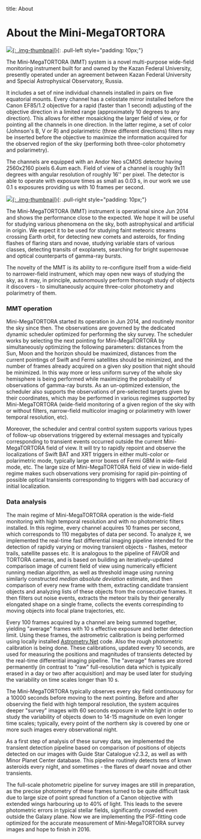 title: About

About the Mini-MegaTORTORA
====

[![](/static/media/photo_dome_small.jpg){: .img-thumbnail}](/static/media/photo_dome.jpg){: .pull-left style="padding: 10px;"}

The Mini-MegaTORTORA (MMT) system is a novel multi-purpose wide-field monitoring instrument built for and owned by the Kazan Federal University, presently operated under an agreement between Kazan Federal University and Special Astrophysical Observatory, Russia.

It includes a set of nine individual channels installed in pairs on five equatorial mounts.  Every channel has a celostate mirror installed before the Canon EF85/1.2 objective for a rapid (faster than 1 second) adjusting of the objective direction in a limited range (approximately 10 degrees to any direction). This allows for either mosaicking the larger field of view, or for pointing all the channels in one direction. In the latter regime, a set of color (Johnson's B, V or R) and polarimetric (three different directions) filters may be inserted before the objective to maximize the information acquired for the observed region of the sky (performing both three-color photometry and polarimetry).

The channels are equipped with an Andor Neo sCMOS detector having 2560x2160
pixels 6.4um each. Field of view of a channel is roughly 9x11 degrees with
angular resolution of roughly 16'' per pixel.
The detector is able to operate with exposure times as small as 0.03 s, in our
work we use 0.1 s exposures providing us with 10 frames per second.

[![](/static/media/mmt_jun30_small.jpg){: .img-thumbnail}](/static/media/mmt_jun30.jpg){: .pull-right style="padding: 10px;"}

The Mini-MegaTORTORA (MMT) instrument is operational since Jun 2014 and shows the
performance close to the expected. We hope it will be useful for studying
various phenomena on the sky, both astrophysical and artificial in origin.
We expect it to be used for studying faint meteoric streams crossing Earth
orbit, for detecting new comets and asteroids, for finding flashes of flaring
stars and novae, studying variable stars of various classes, detecting transits
of exoplanets, searching for bright supernovae and optical counterparts of
gamma-ray bursts.

The novelty of the MMT is its ability to re-configure itself from a wide-field
to narrower-field instrument, which may open new ways of studying the sky, as
it may, in principle, autonomously perform thorough study of objects it
discovers - to simultaneously acquire three-color photometry and polarimetry of
them.

### MMT operation ###

Mini-MegaTORTORA started its operation in Jun 2014, and routinely monitor the
sky since then. The observations are governed by the dedicated dynamic
scheduler optimized for performing the sky survey. The scheduler works by
selecting the next pointing for Mini-MegaTORTORA by simultaneously optimizing
the following parameters: distances from the Sun, Moon and the horizon should
be maximized, distances from the current pointings of Swift and Fermi
satellites should be minimized, and the number of frames already acquired on a
given sky position that night should be minimized. In this way more or less
uniform survey of the whole sky hemisphere is being performed while maximizing
the probability of observations of gamma-ray bursts. As an un-optimized
extension, the scheduler also supports the observations of pre-selected
targets given by their coordinates, which may be performed in various regimes
supported by Mini-MegaTORTORA (wide-field monitoring of a given region of the
sky with or without filters, narrow-field multicolor imaging or polarimetry
with lower temporal resolution, etc).

Moreover, the scheduler and central control system supports various types of
follow-up observations triggered by external messages and typically
corresponding to transient events occurred outside the current Mini-MegaTORTORA
field of view. It will try to rapidly repoint and observe the localizations of
Swift BAT and XRT triggers in either multi-color or polarimetric mode, typically large
error boxes of Fermi GBM in wide-field mode, etc. The large size of
Mini-MegaTORTORA field of view in wide-field regime makes such observations
very promising for rapid pin-pointing of possible optical transients
corresponding to triggers with bad accuracy of initial localization.

### Data analysis ###

The main regime of Mini-MegaTORTORA operation is the wide-field monitoring with
high temporal resolution and with no photometric filters installed. In this
regime, every channel acquires 10 frames per second, which corresponds to 110
megabytes of data per second. To analyze it, we implemented the real-time fast
differential imaging pipeline intended for the detection of rapidly varying or
moving transient objects - flashes, meteor trails, satellite passes etc. It is
analogous to the pipeline of FAVOR and TORTORA cameras, and is based on building an
iteratively-updated comparison image of current field of view using numerically
efficient running median algorithm, as well as threshold image using running
similarly constructed *median absolute deviation* estimate, and then
comparison of every new frame with them, extracting candidate transient objects
and analyzing lists of these objects from the consecutive frames. It then
filters out noise events, extracts the meteor trails by their generally
elongated shape on a single frame, collects the events correspinding to moving
objects into focal plane trajectories, etc.


Every 100 frames acquired by a channel are being summed together, yielding
"average" frames with 10 s effective exposure and better detection
limit. Using these frames, the astrometric calibration is being performed using
locally installed [Astrometry.Net](http://astrometry.net) code. Also the
rough photometric calibration is being done. These calibrations, updated every
10 seconds, are used for measuring the positions and magnitudes of transients
detected by the real-time differential imaging pipeline. The "average" frames
are stored permanently (in contrast to "raw" full-resolution data which is
typically erased in a day or two after acquisition) and may be used later for
studying the variability on time scales longer than 10 s.

The Mini-MegaTORTORA typically observes every sky field continuousy for a 10000
seconds before moving to the next pointing. Before and after observing the
field with high temporal resolution, the system acquires deeper "survey"
images with 60 seconds exposure in white light in order to study the
variability of objects down to 14-15 magnitude on even longer time scales;
typically, every point of the northern sky is covered by one or more such
images every observational night.

As a first step of analysis of these survey data, we implemented the transient
detection pipeline based on comparison of positions of objects detected on
our images with Guide Star Catalogue v2.3.2, as well as with Minor Planet
Center database. This pipeline routinely detects tens of knwn asteroids every
night, and sometimes - the flares of dwarf novae and other transients.

The full-scale photometric pipeline for survey images are still in preparation,
as the precise photometry of these frames turned to be quite difficult task due
to large size of point spread function of a Canon objective with extended wings
harbouring up to 40% of light. This leads to the severe photometric errors in
typical stellar fields, significantly crowded even outside the Galaxy
plane. Now we are implementing the PSF-fitting code optimized for the accurate
measurement of Mini-MegaTORTORA survey images and hope to finish in 2016.
